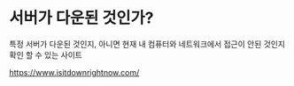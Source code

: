 # 서버가 다운된 것인가? 


특정 서버가 다운된 것인지, 아니면 현재 내 컴퓨터와 네트워크에서 접근이 안된 것인지 확인 할 수 있는 사이트

https://www.isitdownrightnow.com/

